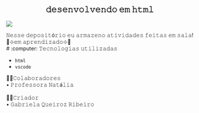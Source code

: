 <h2 align="center"> 𝚍𝚎𝚜𝚎𝚗𝚟𝚘𝚕𝚟𝚎𝚗𝚍𝚘 𝚎𝚖 𝚑𝚝𝚖𝚕 </h2
<p align="center">
<img loading="lazy" src="https://img.shields.io/badge/html5-%23E34F26.svg?style=for-the-badge&logo=html5&logoColor=white"/>
</p>
𝙽𝚎𝚜𝚜𝚎 𝚍𝚎𝚙𝚘𝚜𝚒𝚝ó𝚛𝚒𝚘 𝚎𝚞 𝚊𝚛𝚖𝚊𝚣𝚎𝚗𝚘 𝚊𝚝𝚒𝚟𝚒𝚍𝚊𝚍𝚎𝚜 𝚏𝚎𝚒𝚝𝚊𝚜 𝚎𝚖 𝚜𝚊𝚕𝚊! <br>
🌷⊹𝚎𝚖 𝚊𝚙𝚛𝚎𝚗𝚍𝚒𝚣𝚊𝚍𝚘⊹🌷 <br>
# :computer:  𝚃𝚎𝚌𝚗𝚘𝚕𝚘𝚐𝚒𝚊𝚜 𝚞𝚝𝚒𝚕𝚒𝚣𝚊𝚍𝚊𝚜

- `html`
- `vscode`

👩‍🏫𝙲𝚘𝚕𝚊𝚋𝚘𝚛𝚊𝚍𝚘𝚛𝚎𝚜 <br>
• 𝙿𝚛𝚘𝚏𝚎𝚜𝚜𝚘𝚛𝚊 𝙽𝚊𝚝á𝚕𝚒𝚊 <br>  
👩‍🎓𝙲𝚛𝚒𝚊𝚍𝚘𝚛 <br>
• 𝙶𝚊𝚋𝚛𝚒𝚎𝚕𝚊 𝚀𝚞𝚎𝚒𝚛𝚘𝚣 𝚁𝚒𝚋𝚎𝚒𝚛𝚘  <br>

                                                       

